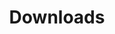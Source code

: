 ---
title: Downloads
type: custom
layout: downloads

downloads:
  - text: Scope of Services PDF
    download: /downloads/20191106_BuildPartners_Scope_of_Services.pdf
---